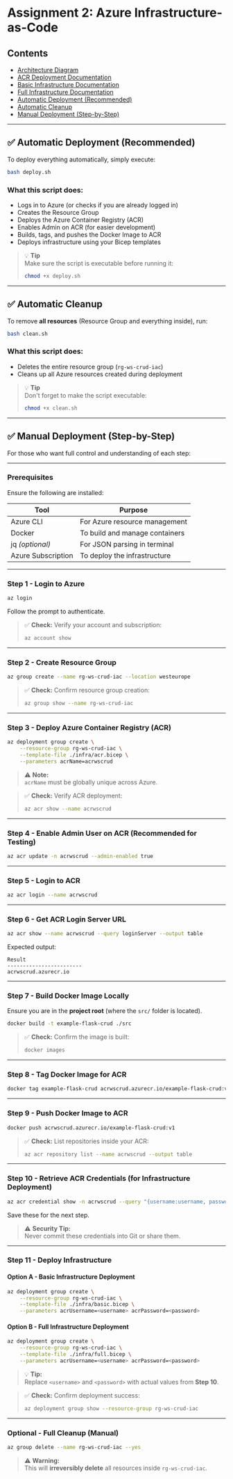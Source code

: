 # Assignment 2: Azure Infrastructure-as-Code

## Contents

- [Architecture Diagram](docs/diagram.md)
- [ACR Deployment Documentation](docs/acr.md)
- [Basic Infrastructure Documentation](docs/basic.md)
- [Full Infrastructure Documentation](docs/full.md)
- [Automatic Deployment (Recommended)](#automatic-deployment-recommended)
- [Automatic Cleanup](#automatic-cleanup)
- [Manual Deployment (Step-by-Step)](#manual-deployment-step-by-step)

---

## ✅ Automatic Deployment (Recommended)

To deploy everything automatically, simply execute:

```bash
bash deploy.sh
```

### What this script does:
- Logs in to Azure (or checks if you are already logged in)
- Creates the Resource Group
- Deploys the Azure Container Registry (ACR)
- Enables Admin on ACR (for easier development)
- Builds, tags, and pushes the Docker Image to ACR
- Deploys infrastructure using your Bicep templates

> 💡 **Tip**  
> Make sure the script is executable before running it:
> ```bash
> chmod +x deploy.sh
> ```

---

## ✅ Automatic Cleanup

To remove **all resources** (Resource Group and everything inside), run:

```bash
bash clean.sh
```

### What this script does:
- Deletes the entire resource group (`rg-ws-crud-iac`)
- Cleans up all Azure resources created during deployment

> 💡 **Tip**  
> Don't forget to make the script executable:
> ```bash
> chmod +x clean.sh
> ```

---

## ✅ Manual Deployment (Step-by-Step)

For those who want full control and understanding of each step:

---

### Prerequisites
Ensure the following are installed:

| Tool            | Purpose                         |
|-----------------|---------------------------------|
| Azure CLI       | For Azure resource management  |
| Docker          | To build and manage containers |
| jq *(optional)* | For JSON parsing in terminal   |
| Azure Subscription | To deploy the infrastructure |

---

### Step 1 - Login to Azure

```bash
az login
```

Follow the prompt to authenticate.

> ✅ **Check:** Verify your account and subscription:
> ```bash
> az account show
> ```

---

### Step 2 - Create Resource Group

```bash
az group create --name rg-ws-crud-iac --location westeurope
```

> ✅ **Check:** Confirm resource group creation:
> ```bash
> az group show --name rg-ws-crud-iac
> ```

---

### Step 3 - Deploy Azure Container Registry (ACR)

```bash
az deployment group create \
    --resource-group rg-ws-crud-iac \
    --template-file ./infra/acr.bicep \
    --parameters acrName=acrwscrud
```

> ⚠ **Note:**  
> `acrName` must be globally unique across Azure.

> ✅ **Check:** Verify ACR deployment:
> ```bash
> az acr show --name acrwscrud
> ```

---

### Step 4 - Enable Admin User on ACR (Recommended for Testing)

```bash
az acr update -n acrwscrud --admin-enabled true
```

---

### Step 5 - Login to ACR

```bash
az acr login --name acrwscrud
```

---

### Step 6 - Get ACR Login Server URL

```bash
az acr show --name acrwscrud --query loginServer --output table
```

Expected output:

```text
Result
------------------------
acrwscrud.azurecr.io
```

---

### Step 7 - Build Docker Image Locally

Ensure you are in the **project root** (where the `src/` folder is located).

```bash
docker build -t example-flask-crud ./src
```

> ✅ **Check:** Confirm the image is built:
> ```bash
> docker images
> ```

---

### Step 8 - Tag Docker Image for ACR

```bash
docker tag example-flask-crud acrwscrud.azurecr.io/example-flask-crud:v1
```

---

### Step 9 - Push Docker Image to ACR

```bash
docker push acrwscrud.azurecr.io/example-flask-crud:v1
```

> ✅ **Check:** List repositories inside your ACR:
> ```bash
> az acr repository list --name acrwscrud --output table
> ```

---

### Step 10 - Retrieve ACR Credentials (for Infrastructure Deployment)

```bash
az acr credential show -n acrwscrud --query "{username:username, password:passwords[0].value}"
```

Save these for the next step.

> ⚠ **Security Tip:**  
> Never commit these credentials into Git or share them.

---

### Step 11 - Deploy Infrastructure

#### Option A - Basic Infrastructure Deployment

```bash
az deployment group create \
    --resource-group rg-ws-crud-iac \
    --template-file ./infra/basic.bicep \
    --parameters acrUsername=<username> acrPassword=<password>
```

#### Option B - Full Infrastructure Deployment

```bash
az deployment group create \
    --resource-group rg-ws-crud-iac \
    --template-file ./infra/full.bicep \
    --parameters acrUsername=<username> acrPassword=<password>
```

> 💡 **Tip:**  
> Replace `<username>` and `<password>` with actual values from **Step 10**.

> ✅ **Check:** Confirm deployment success:
> ```bash
> az deployment group show --resource-group rg-ws-crud-iac
> ```

---

### Optional - Full Cleanup (Manual)

```bash
az group delete --name rg-ws-crud-iac --yes
```

> ⚠ **Warning:**  
> This will **irreversibly delete** all resources inside `rg-ws-crud-iac`.

